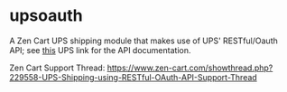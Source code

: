 # upsoauth
A Zen Cart UPS shipping module that makes use of UPS' RESTful/Oauth API; see [this](https://developer.ups.com/api/reference?loc=en_US#tag/Rating_other) UPS link for the API documentation.

Zen Cart Support Thread: https://www.zen-cart.com/showthread.php?229558-UPS-Shipping-using-RESTful-OAuth-API-Support-Thread
